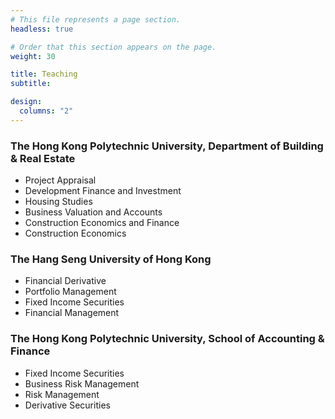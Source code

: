 ```yaml
---
# This file represents a page section.
headless: true

# Order that this section appears on the page.
weight: 30

title: Teaching
subtitle:

design:
  columns: "2"
---
```


### The Hong Kong Polytechnic University, Department of Building & Real Estate

- Project Appraisal 
- Development Finance and Investment
- Housing Studies 
- Business Valuation and Accounts
- Construction Economics and Finance 
- Construction Economics

### The Hang Seng University of Hong Kong

- Financial Derivative 
- Portfolio Management
- Fixed Income Securities 
- Financial Management

### The Hong Kong Polytechnic University, School of Accounting & Finance

- Fixed Income Securities 
- Business Risk Management
- Risk Management 
- Derivative Securities
